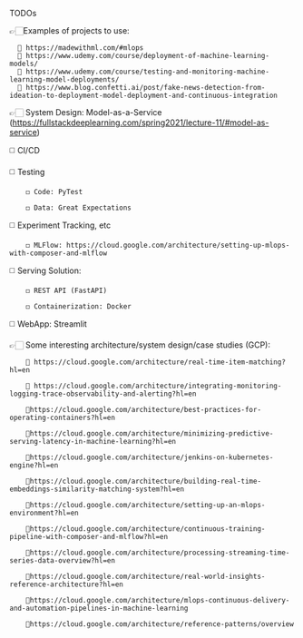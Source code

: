 TODOs

 👉🏻Examples of projects to use: 

      🔗 https://madewithml.com/#mlops
      🔗 https://www.udemy.com/course/deployment-of-machine-learning-models/
      🔗 https://www.udemy.com/course/testing-and-monitoring-machine-learning-model-deployments/
      🔗 https://www.blog.confetti.ai/post/fake-news-detection-from-ideation-to-deployment-model-deployment-and-continuous-integration


👉🏻 System Design: Model-as-a-Service (https://fullstackdeeplearning.com/spring2021/lecture-11/#model-as-service)

   ◻️ CI/CD
   
   ◻️ Testing
        
        ◻️ Code: PyTest
        
        ◻️ Data: Great Expectations
        
   ◻️ Experiment Tracking, etc
        
        ◻️ MLFlow: https://cloud.google.com/architecture/setting-up-mlops-with-composer-and-mlflow

   ◻️ Serving Solution: 
        
        ◻️ REST API (FastAPI)
        
        ◻️ Containerization: Docker

   ◻️ WebApp: Streamlit
    

 👉🏻 Some interesting architecture/system design/case studies (GCP): 
 
        🔗 https://cloud.google.com/architecture/real-time-item-matching?hl=en
        
        🔗 https://cloud.google.com/architecture/integrating-monitoring-logging-trace-observability-and-alerting?hl=en
        
        🔗https://cloud.google.com/architecture/best-practices-for-operating-containers?hl=en
        
        🔗https://cloud.google.com/architecture/minimizing-predictive-serving-latency-in-machine-learning?hl=en
        
        🔗https://cloud.google.com/architecture/jenkins-on-kubernetes-engine?hl=en
        
        🔗https://cloud.google.com/architecture/building-real-time-embeddings-similarity-matching-system?hl=en
        
        🔗https://cloud.google.com/architecture/setting-up-an-mlops-environment?hl=en
        
        🔗https://cloud.google.com/architecture/continuous-training-pipeline-with-composer-and-mlflow?hl=en
        
        🔗https://cloud.google.com/architecture/processing-streaming-time-series-data-overview?hl=en
        
        🔗https://cloud.google.com/architecture/real-world-insights-reference-architecture?hl=en
        
        🔗https://cloud.google.com/architecture/mlops-continuous-delivery-and-automation-pipelines-in-machine-learning
        
        🔗https://cloud.google.com/architecture/reference-patterns/overview
